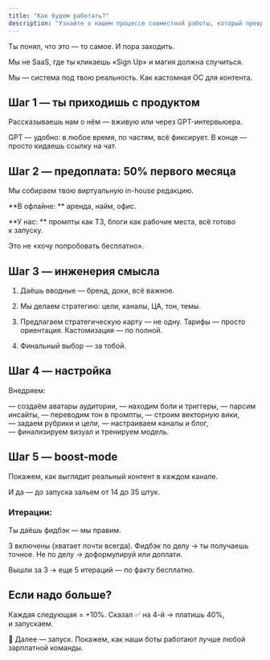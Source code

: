```yaml
---
title: "Как будем работать?"
description: "Узнайте о нашем процессе совместной работы, который превращает ваш продукт в эффективный контент через индивидуальную редакционную систему: от первичной консультации до стратегической реализации и режима ускорения"
---
```

Ты понял, что это — то самое. И пора заходить.

Мы не SaaS, где ты кликаешь «Sign Up» и магия должна случиться.

Мы — система под твою реальность. Как кастомная ОС для контента.

## Шаг 1 — ты приходишь с продуктом

Рассказываешь нам о нём — вживую или через GPT-интервьюера.

GPT — удобно: в любое время, по частям, всё фиксирует. В конце — просто кидаешь ссылку на чат.

## Шаг 2 — предоплата: 50% первого месяца

Мы собираем твою виртуальную in-house редакцию.

**В офлайне: ** аренда, найм, офис.

**У нас: ** промпты как ТЗ, блоги как рабочие места, всё готово к запуску.

Это не «хочу попробовать бесплатно».

## Шаг 3 — инженерия смысла

1. Даёшь вводные — бренд, доки, всё важное.
2. Мы делаем стратегию: цели, каналы, ЦА, тон, темы.
3. Предлагаем стратегическую карту — не одну. Тарифы — просто ориентация. Кастомизация — по полной.

4. Финальный выбор — за тобой.

## Шаг 4 — настройка

Внедряем:

— создаём аватары аудитории,
— находим боли и триггеры,
— парсим инсайты,
— переводим тон в промпты,
— строим векторную вики,
— задаем рубрики и цели,
— настраиваем каналы и блог,
— финализируем визуал и тренируем модель.

## Шаг 5 — boost-mode

Покажем, как выглядит реальный контент в каждом канале.

И да — до запуска зальем от 14 до 35 штук.

### Итерации:

Ты даёшь фидбэк — мы правим.

3 включены (хватает почти всегда). Фидбэк по делу → ты получаешь точное. Не по делу → доформулируй или доплати.

Вышли за 3 → еще 5 итераций — по факту бесплатно.

## Если надо больше?

Каждая следующая = +10%. Сказал ✅ на 4-й → платишь 40%, и запускаем.

📌 Далее — запуск. Покажем, как наши боты работают лучше любой зарплатной команды.